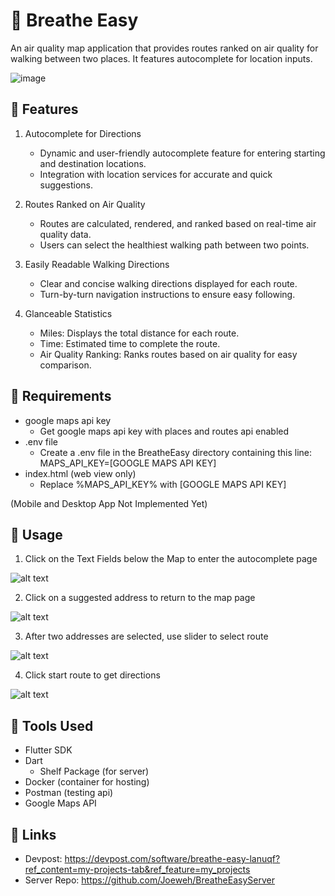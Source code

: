 # 🎈 Breathe Easy

An air quality map application that provides routes ranked on air quality for walking between two places. It features autocomplete for location inputs.

![image](https://raw.githubusercontent.com/Joeweh/BreatheEasy/basiclayout/assets/mobile-demo-6-1-2024.png)

## 🔧 Features

1. Autocomplete for Directions

    - Dynamic and user-friendly autocomplete feature for entering starting and destination locations.
    - Integration with location services for accurate and quick suggestions.

2. Routes Ranked on Air Quality

    - Routes are calculated, rendered, and ranked based on real-time air quality data.
    - Users can select the healthiest walking path between two points.

3. Easily Readable Walking Directions

    - Clear and concise walking directions displayed for each route.
    - Turn-by-turn navigation instructions to ensure easy following.

4. Glanceable Statistics

    - Miles: Displays the total distance for each route.
    - Time: Estimated time to complete the route.
    - Air Quality Ranking: Ranks routes based on air quality for easy comparison.

## 📝 Requirements
- google maps api key
    - Get google maps api key with places and routes api enabled
- .env file
    - Create a .env file in the BreatheEasy directory containing this line: MAPS_API_KEY=[GOOGLE MAPS API KEY]
- index.html (web view only)
    - Replace %MAPS_API_KEY% with [GOOGLE MAPS API KEY]

(Mobile and Desktop App Not Implemented Yet)

## 🚀 Usage
1. Click on the Text Fields below the Map to enter the autocomplete page

![alt text](https://raw.githubusercontent.com/Joeweh/BreatheEasy/basiclayout/assets/text-field-image-6-1-2024.png)

2. Click on a suggested address to return to the map page

![alt text](https://github.com/Joeweh/BreatheEasy/blob/basiclayout/assets/autocomplete-image-6-1-2024.png?raw=true)

3. After two addresses are selected, use slider to select route

![alt text](https://raw.githubusercontent.com/Joeweh/BreatheEasy/basiclayout/assets/routes-image-6-1-2024.png)

4. Click start route to get directions

![alt text](https://raw.githubusercontent.com/Joeweh/BreatheEasy/basiclayout/assets/directions-image-6-1-2024.png)

## 🔎 Tools Used
- Flutter SDK
- Dart
    - Shelf Package (for server)
- Docker (container for hosting)
- Postman (testing api)
- Google Maps API

## 🔗 Links
- Devpost: https://devpost.com/software/breathe-easy-lanuqf?ref_content=my-projects-tab&ref_feature=my_projects
- Server Repo: https://github.com/Joeweh/BreatheEasyServer